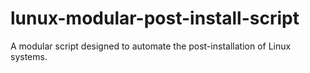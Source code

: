 # lunux-modular-post-install-script
A modular script designed to automate the post-installation of Linux systems.
